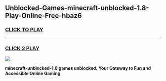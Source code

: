 
## Unblocked-Games-minecraft-unblocked-1.8-Play-Online-Free-hbaz6
<h3>
<a href="https://premium76.site?title=minecraft-unblocked-1.8&ref=26A">CLICK TO PLAY</a></h3>
<hr>

<h3>
<a href="https://premium76.site?title=minecraft-unblocked-1.8&ref=26A">CLICK 2 PLAY</a>
  
</h3>

<a href="https://premium76.site?title=minecraft-unblocked-1.8&ref=26A"><img src="https://clearcache.store/games.png"></a>


**minecraft-unblocked-1.8 games unblocked: Your Gateway to Fun and Accessible Online Gaming**
